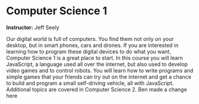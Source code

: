 # Computer Science 1
**Instructor:** Jeff Seely

Our digital world is full of computers. You find them not only on your desktop, but in smart phones, cars and drones. 
If you are interested in learning how to program these digital devices to do what you want, Computer Science 1 is a great 
place to start. In this course you will learn JavaScript, a language used all over the internet, but also used to develop 
video games and to control robots. You will learn how to write programs and simple games that your friends can try out on 
the internet and get a chance to build and program a small self-driving vehicle, all with JavaScript. Additional topics are 
covered in Computer Science 2. Ben made a change here

